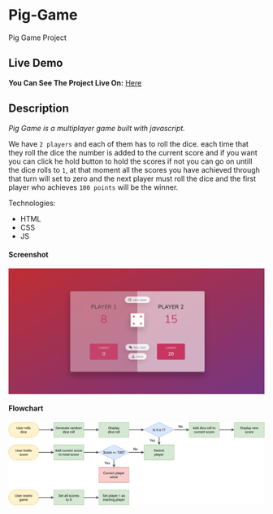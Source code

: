 # Pig-Game
Pig Game Project

## Live Demo

**You Can See The Project Live On:** [Here](https://gunseliunsal.github.io/Pig-Game/)

## Description

_Pig Game is a multiplayer game built with javascript._

We have `2 players` and each of them has to roll the dice. each time that they roll the dice the number is added to the current score and if you want you can click he hold button to hold the scores if not you can go on untill the dice rolls to `1`, at that moment all the scores you have achieved through that turn will set to zero and the next player must roll the dice and the first player who achieves `100 points` will be the winner.

Technologies:

- HTML
- CSS
- JS

#### Screenshot

<p><img align="center" src="screenshot1-pig-game.png"/></p>

#### Flowchart

<p><img align="center" src="pig-game-flowchart.png"/></p>
